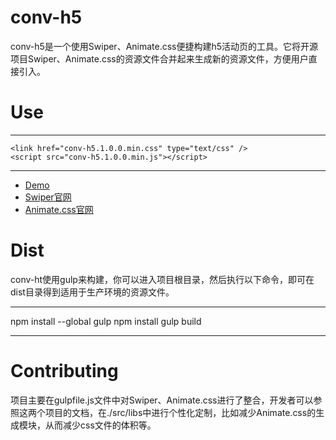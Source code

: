 # conv-h5
conv-h5是一个使用Swiper、Animate.css便捷构建h5活动页的工具。它将开源项目Swiper、Animate.css的资源文件合并起来生成新的资源文件，方便用户直接引入。

# Use

***
	<link href="conv-h5.1.0.0.min.css" type="text/css" />
	<script src="conv-h5.1.0.0.min.js"></script>
***

* [Demo](http://leohuangyi.github.com/conv-h5)
* [Swiper官网](http://idangero.us/swiper/)
* [Animate.css官网](https://daneden.github.io/animate.css/)

# Dist
conv-ht使用gulp来构建，你可以进入项目根目录，然后执行以下命令，即可在dist目录得到适用于生产环境的资源文件。

***
npm install --global gulp
npm install
gulp build
***

# Contributing
项目主要在gulpfile.js文件中对Swiper、Animate.css进行了整合，开发者可以参照这两个项目的文档，在./src/libs中进行个性化定制，比如减少Animate.css的生成模块，从而减少css文件的体积等。